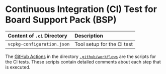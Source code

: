 # Continuous Integration (CI) Test for Board Support Pack (BSP)

Content of `.ci` Directory   | Description
:----------------------------|:-----------------
`vcpkg-configuration.json`   | Tool setup for the CI test

The [GitHub Actions](https://github.com/Open-CMSIS-Pack/STM32373C-EVAL_BSP/tree/main/README.md#github-actions) in the directory [`.github/workflows`](https://github.com/Open-CMSIS-Pack/STM32373C-EVAL_BSP/tree/main/.github/workflows) are the scripts for the CI tests. These scripts contain detailed comments about each step that is executed.
